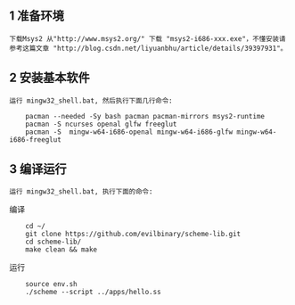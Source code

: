 ## 1 准备环境
	下载Msys2 从"http://www.msys2.org/" 下载 "msys2-i686-xxx.exe"，不懂安装请参考这篇文章 "http://blog.csdn.net/liyuanbhu/article/details/39397931"。


## 2 安装基本软件
	运行 mingw32_shell.bat, 然后执行下面几行命令: 
```
	pacman --needed -Sy bash pacman pacman-mirrors msys2-runtime
	pacman -S ncurses openal glfw freeglut 
	pacman -S  mingw-w64-i686-openal mingw-w64-i686-glfw mingw-w64-i686-freeglut
```
## 3 编译运行
    运行 mingw32_shell.bat, 执行下面的命令:
  编译 
```
    cd ~/
    git clone https://github.com/evilbinary/scheme-lib.git  
    cd scheme-lib/
    make clean && make
```

 运行
 
```
    source env.sh
    ./scheme --script ../apps/hello.ss
```

